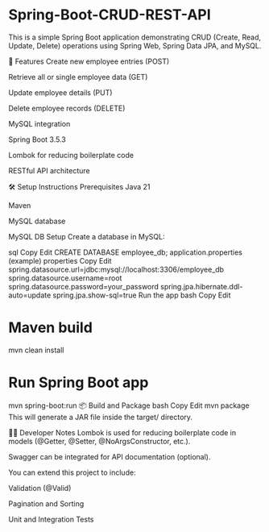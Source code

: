 # Spring-Boot-CRUD-REST-API
This is a simple Spring Boot application demonstrating CRUD (Create, Read, Update, Delete) operations using Spring Web, Spring Data JPA, and MySQL.

🚀 Features
Create new employee entries (POST)

Retrieve all or single employee data (GET)

Update employee details (PUT)

Delete employee records (DELETE)

MySQL integration

Spring Boot 3.5.3

Lombok for reducing boilerplate code

RESTful API architecture





🛠️ Setup Instructions
Prerequisites
Java 21

Maven

MySQL database

MySQL DB Setup
Create a database in MySQL:

sql
Copy
Edit
CREATE DATABASE employee_db;
application.properties (example)
properties
Copy
Edit
spring.datasource.url=jdbc:mysql://localhost:3306/employee_db
spring.datasource.username=root
spring.datasource.password=your_password
spring.jpa.hibernate.ddl-auto=update
spring.jpa.show-sql=true
Run the app
bash
Copy
Edit
# Maven build
mvn clean install

# Run Spring Boot app
mvn spring-boot:run
📦 Build and Package
bash
Copy
Edit
mvn package
This will generate a JAR file inside the target/ directory.

🧑‍💻 Developer Notes
Lombok is used for reducing boilerplate code in models (@Getter, @Setter, @NoArgsConstructor, etc.).

Swagger can be integrated for API documentation (optional).

You can extend this project to include:

Validation (@Valid)

Pagination and Sorting

Unit and Integration Tests
